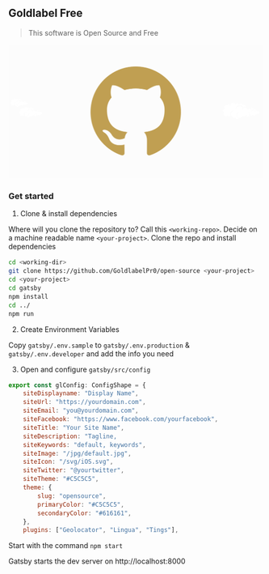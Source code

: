 ## Goldlabel Free

> This software is Open Source and Free

![Goldlabel](/gatsby/static/png/og.png)

### Get started

1. Clone & install dependencies

Where will you clone the repository to? Call this `<working-repo>`. Decide on a machine readable name `<your-project>`. Clone the repo and install dependencies

```bash
cd <working-dir>
git clone https://github.com/GoldlabelPr0/open-source <your-project>
cd <your-project>
cd gatsby
npm install
cd ../
npm run
```

2. Create Environment Variables

Copy `gatsby/.env.sample` to `gatsby/.env.production` & `gatsby/.env.developer` 
and add the info you need

3. Open and configure `gatsby/src/config`

```javascript
export const glConfig: ConfigShape = {
    siteDisplayname: "Display Name", 
    siteUrl: "https://yourdomain.com",
    siteEmail: "you@yourdomain.com",
    siteFacebook: "https://www.facebook.com/yourfacebook",
    siteTitle: "Your Site Name",
    siteDescription: "Tagline,
    siteKeywords: "default, keywords",
    siteImage: "/jpg/default.jpg",
    siteIcon: "/svg/iOS.svg",
    siteTwitter: "@yourtwitter",
    siteTheme: "#C5C5C5",
    theme: {
        slug: "opensource",
        primaryColor: "#C5C5C5",
        secondaryColor: "#616161",
    },
    plugins: ["Geolocator", "Lingua", "Tings"],
```

Start with the command `npm start`

Gatsby starts the dev server on http://localhost:8000
